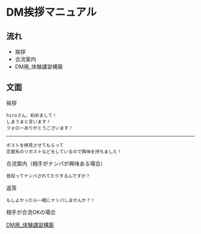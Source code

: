 # DM挨拶マニュアル

## 流れ

- 挨拶
- 合流案内
- DM用_体験講習構築

## 文面

挨拶

    hiroさん、初めまして！
    しまうまと言います！
    フォローありがとうございます！

---

    ポストを拝見させてもらって
    恋愛系のリポストなどをしているので興味を持ちました！

合流案内（相手がナンパが興味ある場合）

    普段ってナンパされてたりするんですか？

返答

    もしよかったら一緒にナンパしませんか？！

相手が合流OKの場合<br>

[DM用_体験講習構築](/Marketing/trial-session/trial-dm.md)
